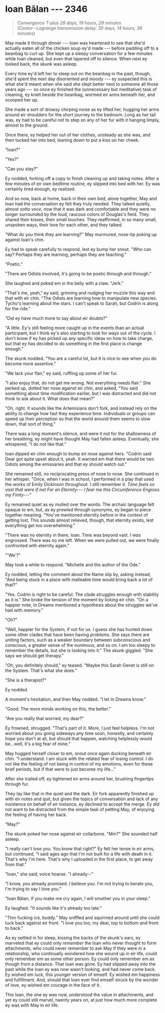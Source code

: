 # Ioan Bălan --- 2346

> *Convergence T-plus 28 days, 19 hours, 29 minutes*  
> *(Castor--Lagrange transmission delay: 30 days, 14 hours, 36 minutes)*

May made it through dinner --- Ioan was heartened to see that she'd actually eaten all of the chicken soup ey'd made --- before padding off to a beanbag to curl up. She kept up a sleepy conversation for a few minutes while Ioan cleaned, but even that tapered off to silence. When next ey looked back, the skunk was asleep.

Every time ey'd left her to sleep out on the beanbag in the past, though, she'd spent the next day disoriented and moody --- ey suspected this is what she'd meant when she said she slept better next to someone all those years ago --- so once ey finished the (unnecessary but meditative) task of cleaning, ey knelt beside the beanbag, wormed eir arms beneath her, and scooped her up.

She made a sort of drowsy chirping noise as ey lifted her, hugging her arms around eir shoulders for the short journey to the bedroom. Long as her tail was, ey had to be careful not to step on any of her fur with it hanging limply, almost to the ground.

Once there, ey helped her out of her clothes, unsteady as she was, and then tucked her into bed, leaning down to put a kiss on her cheek.

"Ioan?"

"Yes?"

"Can you stay?"

Ey nodded, forking off a copy to finish cleaning up and taking notes. After a few minutes of eir own bedtime routine, ey slipped into bed with her. Ey was certainly tired enough, ey realized.

And so now, back at home, back in their own bed, alone together, May and Ioan had the conversation ey felt they truly needed. They talked quietly, almost *sotto voce*, now that it was dark and comfortable and they were no longer surrounded by the loud, raucous colors of Douglas's field. They shared their kisses, their small touches. They reaffirmed, in so many small, unspoken ways, their love for each other, and they talked.

"What do you think they are learning?" May murmured, nose-tip poking up against Ioan's chin.

Ey had to speak carefully to respond, lest ey bump her snout. "Who can say? Perhaps they are learning, perhaps they are teaching."

"Poetic."

"There are Odists involved, it's going to be poetic through and through."

She laughed and poked em in the belly with a claw. "Jerk."

"That's me, yeah," ey said, grinning and nudging her muzzle this way and that with eir chin. "The Odists are learning how to manipulate new species. Tycho's learning about the stars. I can't speak to Sarah, but Codrin is along for the ride."

"Did ey have much more to say about eir doubts?"

"A little. Ey's still feeling more caught up in the events than an actual participant, but I think ey's also starting to look for ways out of the cycle. I don't know if ey has picked up any specific ideas on how to take charge, but that ey has decided to do something in the first place is change enough."

The skunk nodded. "You are a careful lot, but it is nice to see when you do become more assertive."

"We lack your flair," ey said, ruffling up some of her fur.

"I also enjoy that, do not get me wrong. Not everything needs flair." She perked up, dotted her nose against eir chin, and asked, "You said something about time modification earlier, but I was distracted and did not think to ask about it. What does that mean?"

"Oh, right. It sounds like the Artemisians don't fork, and instead rely on the ability to change how fast they experience time. Individuals or groups can speed up their perception so that the world around them seems to slow down, that sort of thing."

There was a long moment's silence, and were it not for the shallowness of her breathing, ey might have thought May had fallen asleep. Eventually, she whispered, "I do not like that."

Ioan dipped eir chin enough to bump eir nose against hers. "Codrin said Dear got quite upset about it, yeah. It warned em that there would be two Odists among the emissaries and that ey should watch out."

She remained still, no reciprocating press of nose to nose. She continued in her whisper. "Once, when I was in school, I performed in a play that used the works of Emily Dickinson throughout. I still remember it. *Time feels so vast that were if not For an Eternity--- I fear me this Circumference Engross my Finity---*"

Ey remained quiet as ey mulled over the words. The archaic language felt opaque to em, but, as ey prowled through synonyms, ey began to piece together meaning. "You've mentioned eternity before in the context of getting lost. This sounds almost relieved, though, that eternity exists, lest everything get too overwhelming."

"There was no eternity in there, Ioan. Time was beyond vast. I *was* engrossed. There was no me left. When we were pulled out, we were finally confronted with eternity again."

"'We'?"

May took a while to respond. "Michelle and the author of the Ode."

Ey nodded, letting the comment about the Name slip by, asking instead, "And being stuck in a place with malleable time would bring back a lot of that?"

"Yes. Codrin is right to be careful. The clade struggles enough with stability as it is." She broke the tension of the moment by licking eir chin. "On a happier note, In Dreams mentioned a hypothesis about the struggles we've had with memory."

"Oh?"

"Well, happier for the System, if not for us. I guess she has hunted down some other clades that have been having problems. She says there are uniting factors, such as a weaker boundary between subconscious and conscious, a greater sense of the numinous, and so on. I am too sleepy to remember the details, but she is looking into it." The skunk giggled. "She says we should get therapy."

"Oh, you definitely should," ey teased. "Maybe this Sarah Genet is still on the System. That's what she does."

"She is a therapist?"

Ey nodded.

A moment's hesitation, and then May nodded. "I let In Dreams know."

"Good. The more minds working on this, the better."

"Are you really that worried, my dear?"

Ey frowned, shrugged. "That's part of it. More, I just feel helpless. I'm not worried about you going sideways any time soon, honestly, and certainly hope you don't at all, but should that happen, watching helplessly would be...well, it's a big fear of mine."

May hugged herself closer to em, snout once again ducking beneath eir chin. "I understand. I am stuck with the related fear of losing control. I do not like the feeling of not being in control of my emotions, even for these brief periods, but if that were to just become my life..."

After she trailed off, ey tightened eir arms around her, brushing fingertips through fur.

They lay like that in the quiet and the dark. Eir fork apparently finished up with eir notes and quit, but given the topics of conversation and lack of any insistence on behalf of eir instance, ey declined to accept the merge. Ey did not want to be distracted from the simple task of petting May, of enjoying the feeling of having her back.

"May?"

The skunk poked her nose against eir collarbone. "Mm?" She sounded half asleep.

"I really can't lose you. You know that right?" Ey felt her tense in eir arms, but continued, "I said ages ago that I'm not built for a life with death in it. That's why I'm here. That's why I uploaded in the first place, to get away from that."

"Ioan," she said, voice hoarse. "I already--"

"I know, you already promised. I believe you. I'm not trying to berate you, I'm trying to say I love you."

"Ioan Bălan, if you make me cry again, I will smother you in your sleep."

Ey laughed. "It sounds like it's already too late."

"Thin fucking ice, buddy." May sniffled and squirmed around until she could tuck back against eir front. "I love you too, my dear, top to bottom and front to back."

As ey settled in for sleep, kissing the backs of the skunk's ears, ey marveled that ey could only *remember* the Ioan who never thought to form attachments, who could never remember to ask May if they were in a relationship, who continually wondered how she wound up in eir life, could only remember em as some other person. Ey could only remember em as though from a distance. That Ioan was gone. Ey had slipped away into the past while the Ioan ey was now wasn't looking, and had never come back. Ey wished em luck, this younger version of emself. Ey wished em happiness and fulfillment. And, should that Ioan ever find emself struck by the wonder of love, ey wished em courage in the face of it.

This Ioan, the one ey was now, understood the value in attachments, and yet ey could still marvel, twenty years on, at just how much more complete ey was with May in eir life.

